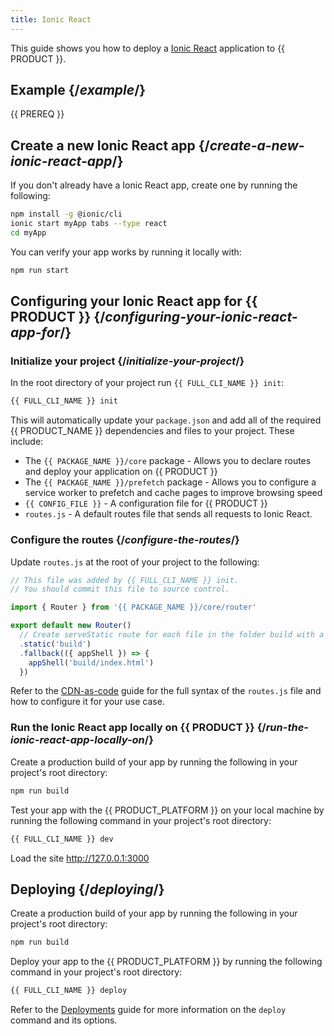 ```yaml
---
title: Ionic React
---
```


This guide shows you how to deploy a [Ionic React](https://ionicframework.com/docs/react/overview) application to {{ PRODUCT }}.

## Example {/*example*/}

<ExampleButtons
  title="Ionic React"
  siteUrl="https://layer0-docs-layer0-ionic-react-example-default.layer0-limelight.link"
  repoUrl="https://github.com/edgio-docs/edgio-ionic-react-example" 
  deployFromRepo />

{{ PREREQ }}

## Create a new Ionic React app {/*create-a-new-ionic-react-app*/}

If you don't already have a Ionic React app, create one by running the following:

```bash
npm install -g @ionic/cli
ionic start myApp tabs --type react
cd myApp
```

You can verify your app works by running it locally with:

```bash
npm run start
```

## Configuring your Ionic React app for {{ PRODUCT }} {/*configuring-your-ionic-react-app-for*/}

### Initialize your project {/*initialize-your-project*/}

In the root directory of your project run `{{ FULL_CLI_NAME }} init`:

```bash
{{ FULL_CLI_NAME }} init
```

This will automatically update your `package.json` and add all of the required {{ PRODUCT_NAME }} dependencies and files to your project. These include:

- The `{{ PACKAGE_NAME }}/core` package - Allows you to declare routes and deploy your application on {{ PRODUCT }}
- The `{{ PACKAGE_NAME }}/prefetch` package - Allows you to configure a service worker to prefetch and cache pages to improve browsing speed
- `{{ CONFIG_FILE }}` - A configuration file for {{ PRODUCT }}
- `routes.js` - A default routes file that sends all requests to Ionic React.

### Configure the routes {/*configure-the-routes*/}

Update `routes.js` at the root of your project to the following:

```js
// This file was added by {{ FULL_CLI_NAME }} init.
// You should commit this file to source control.

import { Router } from '{{ PACKAGE_NAME }}/core/router'

export default new Router()
  // Create serveStatic route for each file in the folder build with a cache-control header of 's-maxage=315360000'
  .static('build')
  .fallback(({ appShell }) => {
    appShell('build/index.html')
  })
```

Refer to the [CDN-as-code](/guides/performance/cdn_as_code) guide for the full syntax of the `routes.js` file and how to configure it for your use case.

### Run the Ionic React app locally on {{ PRODUCT }} {/*run-the-ionic-react-app-locally-on*/}

Create a production build of your app by running the following in your project's root directory:

```bash
npm run build
```

Test your app with the {{ PRODUCT_PLATFORM }} on your local machine by running the following command in your project's root directory:

```bash
{{ FULL_CLI_NAME }} dev
```

Load the site http://127.0.0.1:3000

## Deploying {/*deploying*/}

Create a production build of your app by running the following in your project's root directory:

```bash
npm run build
```

Deploy your app to the {{ PRODUCT_PLATFORM }} by running the following command in your project's root directory:

```bash
{{ FULL_CLI_NAME }} deploy
```

Refer to the [Deployments](/guides/basics/deployments) guide for more information on the `deploy` command and its options.
